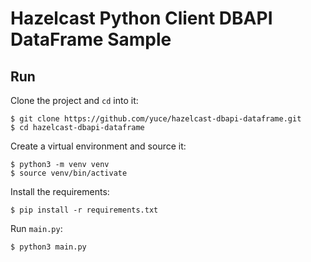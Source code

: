 # Hazelcast Python Client DBAPI DataFrame Sample

## Run

Clone the project and `cd` into it:
```
$ git clone https://github.com/yuce/hazelcast-dbapi-dataframe.git
$ cd hazelcast-dbapi-dataframe
```

Create a virtual environment and source it:
```
$ python3 -m venv venv
$ source venv/bin/activate
```

Install the requirements:

```
$ pip install -r requirements.txt
```

Run `main.py`:
```
$ python3 main.py
```
